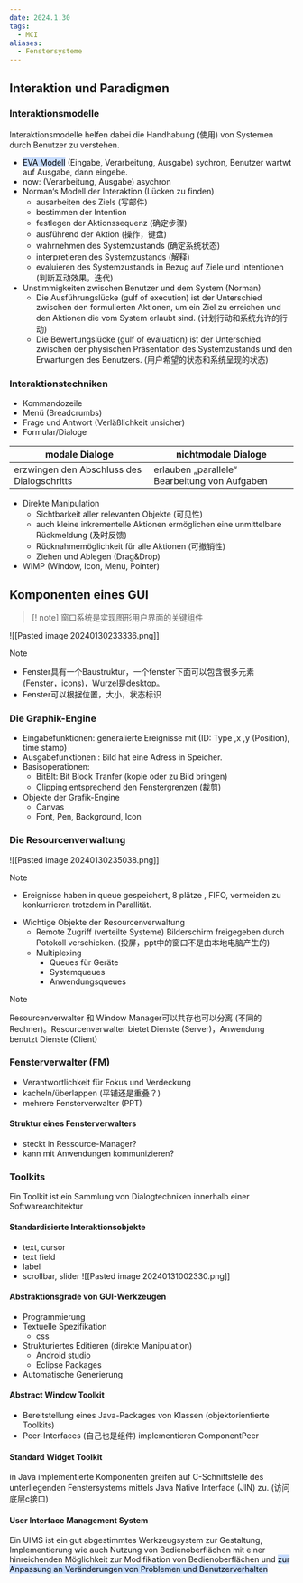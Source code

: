 ```yaml
---
date: 2024.1.30
tags:
  - MCI
aliases:
  - Fenstersysteme
---
```

## Interaktion und Paradigmen

### Interaktionsmodelle
Interaktionsmodelle helfen dabei die Handhabung (使用) von Systemen durch Benutzer zu verstehen.

- <mark style="background: #ADCCFFA6;">EVA Modell</mark> <mark style="background: #ADCCFFA6;"></mark>(Eingabe, Verarbeitung, Ausgabe) sychron, Benutzer wartwt auf Ausgabe, dann eingebe.
- now: (Verarbeitung, Ausgabe) asychron
- Norman‘s Modell der Interaktion (Lücken zu finden)
	- ausarbeiten des Ziels (写邮件)
	- bestimmen der Intention 
	- festlegen der Aktionssequenz (确定步骤)
	- ausführend der Aktion (操作，键盘)
	- wahrnehmen des Systemzustands (确定系统状态)
	- interpretieren des Systemzustands (解释)
	- evaluieren des Systemzustands in Bezug auf Ziele und Intentionen (判断互动效果，迭代)
- Unstimmigkeiten zwischen Benutzer und dem System (Norman)
	- Die Ausführungslücke (gulf of execution) ist der Unterschied zwischen den formulierten Aktionen, um ein Ziel zu erreichen und den Aktionen die vom System erlaubt sind. (计划行动和系统允许的行动)
	- Die Bewertungslücke (gulf of evaluation) ist der Unterschied zwischen der physischen Präsentation des Systemzustands und den Erwartungen des Benutzers. (用户希望的状态和系统呈现的状态)
### Interaktionstechniken

- Kommandozeile
- Menü (Breadcrumbs)
- Frage und Antwort (Verläßlichkeit unsicher)
- Formular/Dialoge

| modale Dialoge                             | nichtmodale Dialoge |
| ------------------------------------------ | ------------------- |
| erzwingen den Abschluss des Dialogschritts | erlauben „parallele“ Bearbeitung von Aufgaben                    |
- Direkte Manipulation
	- Sichtbarkeit aller relevanten Objekte (可见性)
	- auch kleine inkrementelle Aktionen ermöglichen eine unmittelbare Rückmeldung (及时反馈)
	- Rücknahmemöglichkeit für alle Aktionen (可撤销性)
	- Ziehen und Ablegen (Drag&Drop)
- WIMP (Window, Icon, Menu, Pointer)
## Komponenten eines GUI
>[! note]
>窗口系统是实现图形用户界面的关键组件

![[Pasted image 20240130233336.png]]

>[!note]
>- Fenster具有一个Baustruktur，一个fenster下面可以包含很多元素 (Fenster，icons)，Wurzel是desktop。
> - Fenster可以根据位置，大小，状态标识



### Die Graphik-Engine
- Eingabefunktionen: generalierte Ereignisse mit (ID: Type ,x ,y (Position), time stamp)
-  Ausgabefunktionen : Bild hat eine Adress in Speicher.
- Basisoperationen:
	- BitBlt: Bit Block Tranfer (kopie oder zu Bild bringen)
	- Clipping entsprechend den Fenstergrenzen (裁剪)
- Objekte der Grafik-Engine
	- Canvas
	- Font, Pen, Background, Icon


### Die Resourcenverwaltung

![[Pasted image 20240130235038.png]]
>[!note]
>- Ereignisse haben in queue gespeichert, 8 plätze , FIFO, vermeiden zu konkurrieren trotzdem in Parallität.


- Wichtige Objekte der Resourcenverwaltung
	- Remote Zugriff (verteilte Systeme)
	Bilderschirm freigegeben durch Potokoll verschicken. (投屏，ppt中的窗口不是由本地电脑产生的)
	- Multiplexing
		 - Queues für Geräte
		 - Systemqueues
		 - Anwendungsqueues


>[!note]
>Resourcenverwalter 和 Window Manager可以共存也可以分离 (不同的Rechner)。Resourcenverwalter bietet Dienste (Server)，Anwendung benutzt Dienste (Client)

### Fensterverwalter (FM)

- Verantwortlichkeit für Fokus und Verdeckung
- kacheln/überlappen (平铺还是重叠？)
- mehrere Fensterverwalter (PPT)


#### Struktur eines Fensterverwalters
- steckt in Ressource-Manager?
- kann mit Anwendungen kommunizieren?

### Toolkits
Ein Toolkit ist ein Sammlung von Dialogtechniken innerhalb einer Softwarearchitektur

#### Standardisierte Interaktionsobjekte
- text, cursor
- text field
- label
- scrollbar, slider
![[Pasted image 20240131002330.png]]

#### Abstraktionsgrade von GUI-Werkzeugen
- Programmierung
- Textuelle Spezifikation
	- css
- Strukturiertes Editieren (direkte Manipulation)
	- Android studio
	- Eclipse Packages
- Automatische Generierung

#### Abstract Window Toolkit
- Bereitstellung eines Java-Packages von Klassen (objektorientierte Toolkits)
- Peer-Interfaces (自己也是组件) implementieren ComponentPeer

#### Standard Widget Toolkit
in Java implementierte Komponenten greifen auf C-Schnittstelle des unterliegenden Fenstersystems mittels Java Native Interface (JIN) zu. (访问底层c接口)

#### User Interface Management System
Ein UIMS ist ein gut abgestimmtes Werkzeugsystem zur Gestaltung, Implementierung wie auch Nutzung von Bedienoberflächen mit einer hinreichenden Möglichkeit zur Modifikation von Bedienoberflächen und <mark style="background: #ADCCFFA6;">zur Anpassung an Veränderungen von Problemen und Benutzerverhalten</mark>
